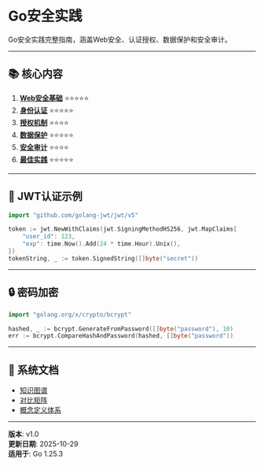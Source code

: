﻿# Go安全实践

Go安全实践完整指南，涵盖Web安全、认证授权、数据保护和安全审计。

---

## 📚 核心内容

1. **[Web安全基础](./01-Web安全基础.md)** ⭐⭐⭐⭐⭐
2. **[身份认证](./02-身份认证.md)** ⭐⭐⭐⭐⭐
3. **[授权机制](./03-授权机制.md)** ⭐⭐⭐⭐
4. **[数据保护](./04-数据保护.md)** ⭐⭐⭐⭐⭐
5. **[安全审计](./05-安全审计.md)** ⭐⭐⭐⭐
6. **[最佳实践](./06-最佳实践.md)** ⭐⭐⭐⭐⭐

---

## 🚀 JWT认证示例

```go
import "github.com/golang-jwt/jwt/v5"

token := jwt.NewWithClaims(jwt.SigningMethodHS256, jwt.MapClaims{
    "user_id": 123,
    "exp": time.Now().Add(24 * time.Hour).Unix(),
})
tokenString, _ := token.SignedString([]byte("secret"))
```

---

## 🔒 密码加密

```go
import "golang.org/x/crypto/bcrypt"

hashed, _ := bcrypt.GenerateFromPassword([]byte("password"), 10)
err := bcrypt.CompareHashAndPassword(hashed, []byte("password"))
```

---

## 📖 系统文档

- [知识图谱](./00-知识图谱.md)
- [对比矩阵](./00-对比矩阵.md)
- [概念定义体系](./00-概念定义体系.md)

---

**版本**: v1.0  
**更新日期**: 2025-10-29  
**适用于**: Go 1.25.3
